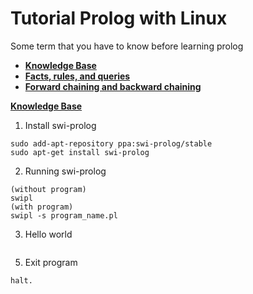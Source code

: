 # Tutorial Prolog with Linux

Some term that you have to know before learning prolog
* [**Knowledge Base**](#T1)
* [**Facts, rules, and queries**](#T2)
* [**Forward chaining and backward chaining**](#T3)


[**Knowledge Base**](#T1)

1. Install swi-prolog
```
sudo add-apt-repository ppa:swi-prolog/stable
sudo apt-get install swi-prolog
```
2. Running swi-prolog
```
(without program)
swipl
(with program)
swipl -s program_name.pl
```
3. Hello world
```

```
5. Exit program
```
halt.
```
